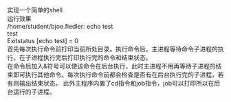 实现一个简单的shell  
运行效果  
/home/student/bjoe.fiedler: echo test  
test  
Exitstatus [echo test] = 0  
首先每次执行命令前打印当前所处目录。执行命令后，主进程等待命令子进程的执行，在子进程执行完后打印执行完的命令和结束状态。  
在命令后加入&符号可以使该命令在后台执行，此时主进程不用再等待子进程的结束即可执行其他命令。每次执行命令前都会检查是否有在后台执行完的子进程，若有则输出结束状态。 
此外主程序内置了cd指令和job指令，job可以打印所以在后台运行的子进程。  

